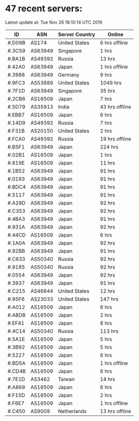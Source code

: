 # 47 recent servers:

Latest update at: Tue Nov 26 18:10:14 UTC 2019

| ID | ASN | Server Country | Online |
| -- | --- | -------------- | ------ |
| #.D09B | AS174 | United States | 6 hrs offline |
| #.3C59 | AS63949 | Singapore | 1 hrs |
| #.BA1B | AS49392 | Russia | 13 hrs |
| #.42A0 | AS63949 | Japan | 1 hrs offline |
| #.3988 | AS63949 | Germany | 9 hrs |
| #.9FC3 | AS53889 | United States | 1049 hrs |
| #.7F1D | AS63949 | Singapore | 35 hrs |
| #.2CB6 | AS16509 | Japan | 7 hrs |
| #.5D79 | AS35913 | India | 43 hrs offline |
| #.EBB7 | AS16509 | Japan | 6 hrs |
| #.14D9 | AS49392 | Russia | 7 hrs |
| #.F31B | AS20150 | United States | 2 hrs |
| #.FCA0 | AS49392 | Russia | 19 hrs offline |
| #.B5F1 | AS63949 | Japan | 224 hrs |
| #.02B1 | AS16509 | Japan | 1 hrs |
| #.819E | AS16509 | Japan | 11 hrs |
| #.1B52 | AS63949 | Japan | 91 hrs |
| #.0193 | AS63949 | Japan | 91 hrs |
| #.BDC4 | AS63949 | Japan | 91 hrs |
| #.5117 | AS63949 | Japan | 91 hrs |
| #.A29D | AS63949 | Japan | 92 hrs |
| #.C353 | AS63949 | Japan | 92 hrs |
| #.4BA3 | AS63949 | Japan | 91 hrs |
| #.931A | AS63949 | Japan | 92 hrs |
| #.44CD | AS16509 | Japan | 6 hrs |
| #.1A0A | AS63949 | Japan | 92 hrs |
| #.92BB | AS63949 | Japan | 91 hrs |
| #.C633 | AS50340 | Russia | 92 hrs |
| #.9185 | AS50340 | Russia | 92 hrs |
| #.0554 | AS63949 | Japan | 92 hrs |
| #.3937 | AS63949 | Japan | 91 hrs |
| #.C215 | AS46844 | United States | 12 hrs |
| #.95F6 | AS23033 | United States | 147 hrs |
| #.A012 | AS16509 | Japan | 6 hrs |
| #.ABDB | AS16509 | Japan | 2 hrs |
| #.EF41 | AS16509 | Japan | 8 hrs |
| #.4C14 | AS50340 | Russia | 113 hrs |
| #.5A1E | AS16509 | Japan | 5 hrs |
| #.3B92 | AS16509 | Japan | 5 hrs |
| #.5227 | AS16509 | Japan | 6 hrs |
| #.BD5A | AS16509 | Japan | 1 hrs offline |
| #.CD4B | AS16509 | Japan | 6 hrs |
| #.7E1D | AS3462 | Taiwan | 14 hrs |
| #.A869 | AS16509 | Japan | 6 hrs |
| #.F15D | AS16509 | Japan | 2 hrs |
| #.F6E7 | AS16509 | Japan | 1 hrs offline |
| #.C450 | AS9009 | Netherlands | 13 hrs offline |

